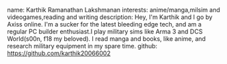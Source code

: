 name: Karthik Ramanathan Lakshmanan
interests: anime/manga,milsim and videogames,reading and writing
description: Hey, I'm Karthik and I go by Axiss online. I'm a sucker for the latest bleeding edge tech, and am a regular PC builder enthusiast.I play military sims like Arma 3
and DCS World(s00n, f18 my beloved). I read manga and books, like anime, and research military equipment in my spare time.
github: https://github.com/karthik20066002
